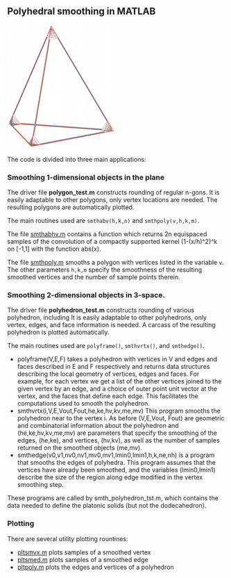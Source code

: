 ## Polyhedral smoothing in MATLAB

![alt text](pyramid.png "Rounded pyramid")

The code is divided into three main applications:

### Smoothing 1-dimensional objects in the plane

The driver file **polygon_test.m** constructs rounding of regular
n-gons. It is easily adaptable to other polygons, only vertex
locations are needed. The resulting polygons are automatically
plotted.

The main routines used are `smthabv(h,k,n)` and `smthpoly(v,h,k,m)`.

The file [smthabhv.m](src/smthabhv.m) contains a function which
returns 2n equispaced samples of the convolution of a compactly
supported kernel (1-(x/h)^2)^k on [-1,1] with the function abs(x).

The file [smthpoly.m](src/smthpoly.m) smooths a polygon with vertices
listed in the variable `v`. The other parameters `h,k,m` specify the
smoothness of the resulting smoothed vertices and the number of sample
points therein.


### Smoothing 2-dimensional objects in 3-space.

The driver file **polyhedron_test.m** constructs rounding of various
polyhedron, including
It is easily adaptable to other polyhedrons, only vertex, edges, and
face information is needed. A carcass of the resulting polyhedron is
plotted automatically.

The main routines used are `polyframe()`, `smthvrtx()`,
and `smthedge()`.

- polyframe(V,E,F) takes a polyhedron with vertices in V and edges and
   faces described in E and F respectively and returns data structures
   describing the local geometry of vertices, edges and faces. For
   example, for each vertex we get a list of the other vertices joined
   to the given vertex by an edge, and a choice of outer point unit
   vector at the vertex, and the faces that define each edge. This
   facilitates the computations used to smooth the polyhedron.
- smthvrtx(i,V,E,Vout,Fout,he,ke,hv,kv,me,mv) This program smooths the
   polyhedron near to the vertex i. As before (V,E,Vout, Fout) are
   geometric and combinatorial information about the polyhedron and
   (he,ke,hv,kv,me,mv) are parameters that specify the smoothing of
   the edges, (he,ke), and vertices, (hv,kv), as well as the number of
   samples returned on the smoothed objects (me,mv).
- smthedge(v0,v1,nv0,nv1,mv0,mv1,lmin0,lmin1,h,k,ne,nh) is a program
   that smooths the edges of polyhedra. This program assumes that the
   vertices have already been smoothed, and the variables
   (lmin0,lmin1) describe the size of the region along edge modified
   in the vertex smoothing step.

These programs are called by smth_polyhedron_tst.m, which contains the
data needed to define the platonic solids (but not the dodecahedron).

### Plotting

There are several utility plotting rountines:
- [pltsmvx.m](src/pltsmvx.m) plots samples of a smoothed vertex
- [pltsmed.m](src/pltsmed.m) plots samples of a smoothed edge
- [pltpoly.m](src/pltpoly.m) plots the edges and vertices of a polyhedron

